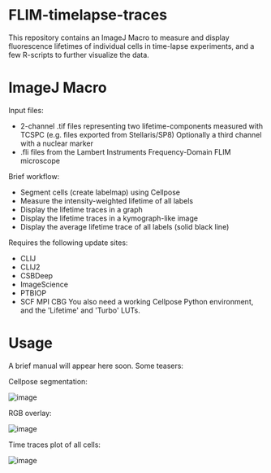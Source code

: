 # FLIM-timelapse-traces

This repository contains an ImageJ Macro to measure and display fluorescence lifetimes of individual cells in time-lapse experiments, and a few R-scripts to further visualize the data.

# ImageJ Macro
Input files:
- 2-channel .tif files representing two lifetime-components measured with TCSPC (e.g. files exported from Stellaris/SP8)
  Optionally a third channel with a nuclear marker			
- .fli files from the Lambert Instruments Frequency-Domain FLIM microscope

Brief workflow: 			  
- Segment cells (create labelmap) using Cellpose
- Measure the intensity-weighted lifetime of all labels
- Display the lifetime traces in a graph
- Display the lifetime traces in a kymograph-like image
- Display the average lifetime trace of all labels (solid black line)

Requires the following update sites:
- CLIJ
- CLIJ2
- CSBDeep
- ImageScience
- PTBIOP
- SCF MPI CBG
You also need a working Cellpose Python environment, and the 'Lifetime' and 'Turbo' LUTs.

# Usage
A brief manual will appear here soon.
Some teasers:

Cellpose segmentation:

![image](https://github.com/Jalink-lab/FLIM-timelapse-traces/assets/66722371/60a29899-309c-4488-b134-8f8215d62fbe)

RGB overlay:

![image](https://github.com/Jalink-lab/FLIM-timelapse-traces/assets/66722371/3dde580e-4008-43ab-a76c-02e8028bb9ef)

Time traces plot of all cells:

![image](https://github.com/Jalink-lab/FLIM-timelapse-traces/assets/66722371/9446ef48-5a37-45fb-93c0-e3cedaeba5c9)
